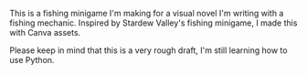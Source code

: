 This is a fishing minigame I'm making for a visual novel I'm writing with a fishing mechanic. Inspired by Stardew Valley's fishing minigame, I made this with Canva assets.

Please keep in mind that this is a very rough draft, I'm still learning how to use Python.
